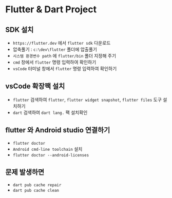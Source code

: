 # Flutter & Dart Project

## SDK 설치

- `https://flutter.dev` 에서 `flutter sdk` 다운로드
- 압축풀기 : `c:\dev\flutter` 폴더에 압출풀기
- `시스템 환경변수 path` 에 `flutter/bin` 폴더 지정해 주기
- `cmd` 창에서 `flutter` 명령 입력하여 확인하기
- `vsCode` 터미널 창에서 `flutter` 명령 입력하여 확인하기

## vsCode 확장팩 설치

- `flutter` 검색하여 `flutter`, `flutter widget snapshot`, `flutter files` 도구 설치하기
- `dart` 검색하여 `dart lang.` 팩 설치확인

## flutter 와 Android studio 연결하기

- `flutter doctor`
- `Android cmd-line toolchain` 설치
- `flutter doctor --android-licenses`

## 문제 발생하면

- `dart pub cache repair`
- `dart pub cache clean`
